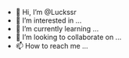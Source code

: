- 👋 Hi, I’m @Luckssr
- 👀 I’m interested in ...
- 🌱 I’m currently learning ...
- 💞️ I’m looking to collaborate on ...
- 📫 How to reach me ...

<!---
Luckssr/Luckssr is a ✨ special ✨ repository because its `README.md` (this file) appears on your GitHub profile.
You can click the Preview link to take a look at your changes.
--->

